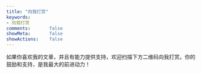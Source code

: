 ```yaml
---
title: "向我打赏"
keywords:
- 向我打赏
comments:       false
showMeta:       false
showActions:    false
---
```


如果你喜欢我的文章，并且有能力提供支持，欢迎扫描下方二维码向我打赏。你的鼓励和支持，是我最大的前进动力！
<!--more-->


